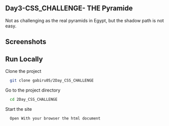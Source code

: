 ## Day3-CSS_CHALLENGE- THE Pyramide

Not as challenging as the real pyramids in Egypt, but the shadow path is not easy.

## Screenshots

## Run Locally

Clone the project

```bash
  git clone gabiru05/2Day_CSS_CHALLENGE
```

Go to the project directory

```bash
  cd 2Day_CSS_CHALLENGE
```

Start the site

```bash
  Open With your browser the html document
```
